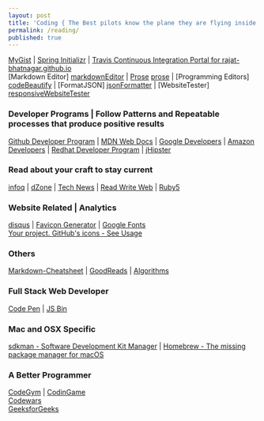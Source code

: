 ```yaml
---
layout: post
title: 'Coding { The Best pilots know the plane they are flying inside out }'
permalink: /reading/
published: true
---
```

<a href="https://gist.github.com/rajat-bhatnagar" target="_blank">MyGist</a> <t>|</t>
<a href="http://start.spring.io" target="_blank">Spring Initializr</a> <t>|</t>
<a href="https://travis-ci.org/rajat-bhatnagar/rajat-bhatnagar.github.io" target="_blank">Travis Continuous Integration Portal for rajat-bhatnagar.github.io</a><br>
[Markdown Editor] [markdownEditor] |
[Prose] [prose] |
[Programming Editors] [codeBeautify] | 
[FormatJSON] [jsonFormatter] | 
[WebsiteTester] [responsiveWebsiteTester]

[codeBeautify]: https://codebeautify.org
[prose]: http://prose.io/
[jsonFormatter]:  https://jsonformatter.org
[markdownEditor]: https://stackedit.io/editor
[responsiveWebsiteTester]: https://codebeautify.org/responsive-website-tester

### Developer Programs | Follow Patterns and Repeatable processes that produce positive results
<a href="https://developer.github.com/" target="_blank">Github Developer Program</a> <t>|</t>
<a href="https://developer.mozilla.org/en-US/" target="_blank">MDN Web Docs</a> <t>|</t>
<a href="https://developers.google.com/" target="_blank">Google Developers</a> <t>|</t>
<a href="https://developer.amazon.com/" target="_blank">Amazon Developers</a> <t>|</t>
<a href="https://developers.redhat.com/" target="_blank">Redhat Developer Program</a> <t>|</t>
<a href="http://www.jhipster.tech//" target="_blank">jHipster</a> <br>

### Read about your craft to stay current
<a href="https://www.infoq.com/" target="_blank">infoq</a> <t>|</t>
<a href="https://dzone.com" target="_blank">dZone</a> <t>|</t>
<a href="https://news.ycombinator.com/" target="_blank">Tech News</a> <t>|</t>
<a href="https://readwrite.com/" target="_blank">Read Write Web</a> <t>|</t>
<a href="https://ruby5.codeschool.com/" target="_blank">Ruby5</a><br>

### Website Related | Analytics
<a href="https://disqus.com/admin/" target="_blank">disqus</a> <t>|</t>
<a href="https://realfavicongenerator.net/" target="_blank">Favicon Generator</a> <t>|</t>
<a href="https://fonts.google.com/" target="_blank">Google Fonts</a> <br>
<a href="https://octicons.github.com/" target="_blank">Your project. GitHub's icons - See Usage</a> <br>

### Others
<a href="https://github.com/adam-p/markdown-here/wiki/Markdown-Cheatsheet#lists" target="_blank">Markdown-Cheatsheet</a> <t>|</t>
<a href="https://www.goodreads.com/Rajat_Bhatnagar" target="_blank">GoodReads</a> <t>|</t>
<a href="http://algs4.cs.princeton.edu/home/" target="_blank">Algorithms</a><br>

### Full Stack Web Developer
<a href="https://codepen.io" target="_blank">Code Pen</a> <t>|</t>
<a href="http://jsbin.com" target="_blank">JS Bin</a><br>

### Mac and OSX Specific
<a href="https://sdkman.io/" target="_blank">sdkman - Software Development Kit Manager</a> <t>|</t>
<a href="https://brew.sh/" target="_blank">Homebrew - The missing package manager for macOS</a><br>

### A Better Programmer
<a href="https://codegym.cc/" target="_blank">CodeGym</a> <t>|</t>
<a href="https://www.codingame.com/start" target="_blank">CodinGame</a><br>
<a href="https://www.codewars.com/" target="_blank">Codewars</a><br>
<a href="https://www.geeksforgeeks.org/" target="_blank">GeeksforGeeks</a><br>
